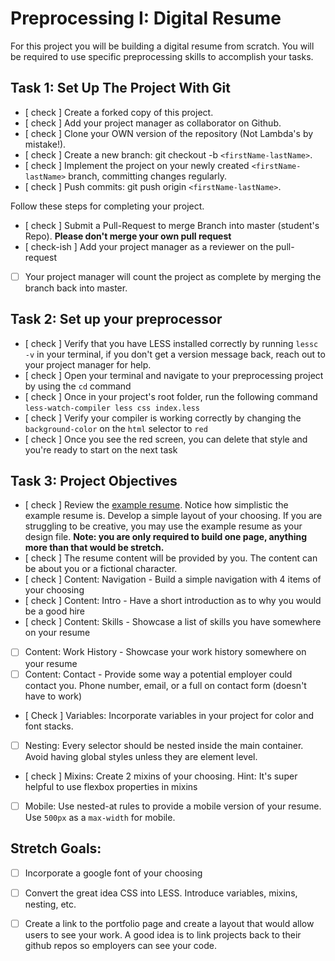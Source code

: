 # Preprocessing I: Digital Resume

For this project you will be building a digital resume from scratch. You will be required to use specific preprocessing skills to accomplish your tasks.  

## Task 1: Set Up The Project With Git

- [ check ] Create a forked copy of this project.
- [ check ] Add your project manager as collaborator on Github.
- [ check ] Clone your OWN version of the repository (Not Lambda's by mistake!).
- [ check ] Create a new branch: git checkout -b `<firstName-lastName>`.
- [ check ] Implement the project on your newly created `<firstName-lastName>` branch, committing changes regularly.
- [ check ] Push commits: git push origin `<firstName-lastName>`.
 
Follow these steps for completing your project.

- [ check ] Submit a Pull-Request to merge <firstName-lastName> Branch into master (student's  Repo). **Please don't merge your own pull request**
- [ check-ish ] Add your project manager as a reviewer on the pull-request
- [ ] Your project manager will count the project as complete by merging the branch back into master.

## Task 2: Set up your preprocessor
* [ check ] Verify that you have LESS installed correctly by running `lessc -v` in your terminal, if you don't get a version message back, reach out to your project manager for help.
* [ check ] Open your terminal and navigate to your preprocessing project by using the `cd` command
* [ check ] Once in your project's root folder, run the following command `less-watch-compiler less css index.less`
* [ check ] Verify your compiler is working correctly by changing the `background-color` on the `html` selector to `red`
* [ check ] Once you see the red screen, you can delete that style and you're ready to start on the next task

## Task 3: Project Objectives

* [ check ] Review the [example resume](resume-example.png).  Notice how simplistic the example resume is.  Develop a simple layout of your choosing. If you are struggling to be creative, you may use the example resume as your design file. 
**Note: you are only required to build one page, anything more than that would be stretch.**
* [ check ] The resume content will be provided by you. The content can be about you or a fictional character.  
* [ check ] Content: Navigation - Build a simple navigation with 4 items of your choosing
* [ check ] Content: Intro - Have a short introduction as to why you would be a good hire
* [ check ] Content: Skills - Showcase a list of skills you have somewhere on your resume
* [ ] Content: Work History - Showcase your work history somewhere on your resume
* [ ] Content: Contact - Provide some way a potential employer could contact you.  Phone number, email, or a full on contact form (doesn't have to work)
* [ Check ] Variables: Incorporate variables in your project for color and font stacks.  
* [ ] Nesting: Every selector should be nested inside the main container.  Avoid having global styles unless they are element level.
* [ check ] Mixins: Create 2 mixins of your choosing. Hint: It's super helpful to use flexbox properties in mixins
* [ ] Mobile: Use nested-at rules to provide a mobile version of your resume.  Use `500px` as a `max-width` for mobile. 

## Stretch Goals: 
* [ ] Incorporate a google font of your choosing
* [ ] Convert the great idea CSS into LESS.  Introduce variables, mixins, nesting, etc. 
* [ ] Create a link to the portfolio page and create a layout that would allow users to see your work.  A good idea is to link projects back to their github repos so employers can see your code.



